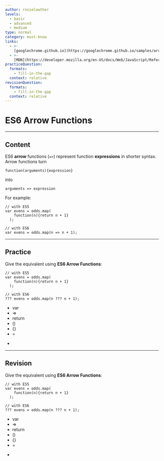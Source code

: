 ```yaml
---
author: rosielowther
levels:
  - basic
  - advanced
  - medium
type: normal
category: must-know
links:
  - >-
    [googlechrome.github.io](https://googlechrome.github.io/samples/arrows-es6/){website}
  - >-
    [MDN](https://developer.mozilla.org/en-US/docs/Web/JavaScript/Reference/Functions/Arrow_functions){website}
practiceQuestion:
  formats:
    - fill-in-the-gap
  context: relative
revisionQuestion:
  formats:
    - fill-in-the-gap
  context: relative
---
```


# ES6 Arrow Functions


---

## Content

ES6 **arrow** functions (`=>`) represent function **expressions** in shorter syntax. Arrow functions turn 

    function(arguments){expression}

into 

    arguments => expression

For example:

    // with ES5
    var evens = odds.map(
        function(n){return n + 1}
      );

    // with ES6
    var evens = odds.map(n => n + 1);


---

## Practice

Give the equivalent using **ES6 Arrow Functions**:

    // with ES5
    var evens = odds.map(
        function(n){return n + 1}
      );

    // with ES6
    ??? evens = odds.map(n ??? n + 1);

- var
- =>
- return
- ()
- {}
- =
- >


---

## Revision

Give the equivalent using **ES6 Arrow Functions**:

    // with ES5
    var evens = odds.map(
        function(n){return n + 1}
      );

    // with ES6
    ??? evens = odds.map(n ??? n + 1);

- var
- =>
- return
- ()
- {}
- =
- >
